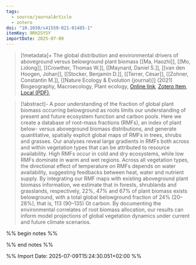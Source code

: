 ```yaml
---
tags:
  - source/journalArticle
  - zotero
doi: "10.1038/s41559-021-01485-1"
itemKey: 9RH2SY5Y
importDate: 2025-07-09
---
```

>[!metadata]+
> The global distribution and environmental drivers of aboveground versus belowground plant biomass
> [[Ma, Haozhi]], [[Mo, Lidong]], [[Crowther, Thomas W.]], [[Maynard, Daniel S.]], [[van den Hoogen, Johan]], [[Stocker, Benjamin D.]], [[Terrer, César]], [[Zohner, Constantin M.]], 
> [[Nature Ecology & Evolution (journal)]] (2021)
> Biogeography, Macroecology, Plant ecology, 
> [Online link](https://www.nature.com/articles/s41559-021-01485-1), [Zotero Item](zotero://select/library/items/9RH2SY5Y), [Local (PDF)](file://C:/Users/aburg/Documents/references/zotero/storage/AJAXP3QJ/Ma2021_globaldistribution.pdf), 

>[!abstract]-
>A poor understanding of the fraction of global plant biomass occurring belowground as roots limits our understanding of present and future ecosystem function and carbon pools. Here we create a database of root-mass fractions (RMFs), an index of plant below- versus aboveground biomass distributions, and generate quantitative, spatially explicit global maps of RMFs in trees, shrubs and grasses. Our analyses reveal large gradients in RMFs both across and within vegetation types that can be attributed to resource availability. High RMFs occur in cold and dry ecosystems, while low RMFs dominate in warm and wet regions. Across all vegetation types, the directional effect of temperature on RMFs depends on water availability, suggesting feedbacks between heat, water and nutrient supply. By integrating our RMF maps with existing aboveground plant biomass information, we estimate that in forests, shrublands and grasslands, respectively, 22%, 47% and 67% of plant biomass exists belowground, with a total global belowground fraction of 24% (20–28%), that is, 113 (90–135) Gt carbon. By documenting the environmental correlates of root biomass allocation, our results can inform model projections of global vegetation dynamics under current and future climate scenarios.

%% begin notes %%

%% end notes %%

%% Import Date: 2025-07-09T15:24:30.051+02:00 %%
